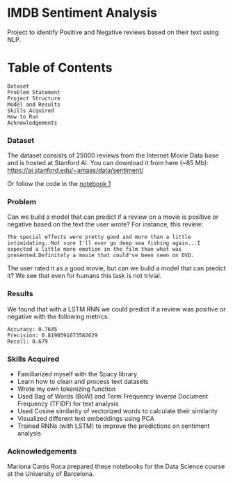 # IMDB Sentiment Analysis
Project to identify Positive and Negative reviews based on their text using NLP.

# Table of Contents

    Dataset
    Problem Statement
    Project Structure
    Model and Results
    Skills Acquired
    How to Run
    Acknowledgements

### Dataset
The dataset consists of 25000 reviews from the Internet Movie Data base and is hosted at Stanford AI. You can download it from here (~85 Mb):
https://ai.stanford.edu/~amaas/data/sentiment/

Or follow the code in the [notebook 1](notebooks/todo_text_classification_with_spacy_NLP_part1.ipynb)

### Problem
Can we build a model that can predict if a review on a movie is positive or negative based on the text the user wrote? 
For instance, this review:
```
The special effects were pretty good and more than a little intimidating. Not sure I'll ever go deep sea fishing again...I expected a little more emotion in the film than what was presented.Definitely a movie that could've been seen on DVD.
```
The user rated it as a good movie, but can we build a model that can predict it? We see that even for humans this task is not trivial.

### Results
We found that with a LSTM RNN we could predict if a review was positive or negative with the following metrics:
```
Accuracy: 0.7645
Precision: 0.8190591073582629
Recall: 0.679
```

### Skills Acquired
- Familiarized myself with the Spacy library
- Learn how to clean and process text datasets
- Wrote my own tokenizing function
- Used Bag of Words (BoW) and Term Frequency Inverse Document Frequency (TFIDF) for text analysis
- Used Cosine similarity of vectorized words to calculate their similarity
- Visualized different text embeddings using PCA
- Trained RNNs (with LSTM) to improve the predictions on sentiment analysis

### Acknowledgements
Mariona Carós Roca prepared these notebooks for the Data Science course at the University of Barcelona.
